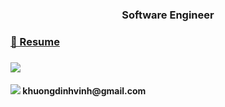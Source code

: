 <h3 align="center">Software Engineer</h3>
 <h3 align='left'><a href="#" target='_blank'>📃 Resume</a></h3>
 <h3 align='left'> <a href = "https://www.linkedin.com/in/dinhvinhkhuong/" target='_blank'><img src='https://img.shields.io/badge/linkedin-%230077B5.svg?style=for-the-badge&logo=linkedin&logoColor=white'></a></h3>
 <h4 align='left'> 
  <img src='https://img.shields.io/badge/Gmail-D14836?style=for-the-badge&logo=gmail&logoColor=white'>   khuongdinhvinh@gmail.com</h4>

